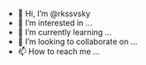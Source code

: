 - 👋 Hi, I’m @rkssvsky
- 👀 I’m interested in ...
- 🌱 I’m currently learning ...
- 💞️ I’m looking to collaborate on ...
- 📫 How to reach me ...

<!---
rkssvsky/rkssvsky is a ✨ special ✨ repository because its `README.md` (this file) appears on your GitHub profile.
You can click the Preview link to take a look at your changes.
--->
